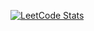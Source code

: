 [![LeetCode Stats](https://leetcard.jacoblin.cool/giriprasath017?theme=unicorn&extension=activity)](https://leetcard.jacoblin.cool/giriprasath017?theme=unicorn&extension=activity)
